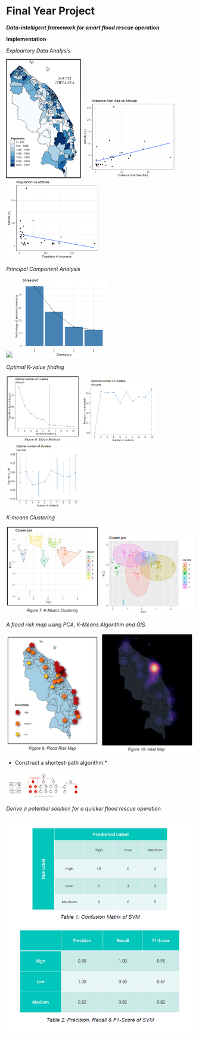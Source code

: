 # Final Year Project

***Data-intelligent framework for smart flood rescue operation***


**Implementation**

*Exploartory Data Analysis*

<p float="left">
  <img src="Images/popo.png" width="200" />
  <img src="Images/dist vs alt.png" width="250" />
  <img src="Images/pop vs alt.png" width="250" />
</p>




*Principal Component Analysis*
<p float="left">
  <img src="Images/heats.eps" width="250" />
  <img src="Images/1_Scree Plot.png" width="250" />
</p>



*Optimal K-value finding*

<p float="left">
  <img src="Images/elbow.PNG" width="200" />
  <img src="Images/Silhouette.png" width="200" />
  <img src="Images/GapStat.png" width="200" />
</p>


*K-means Clustering*

<p float="left">
  <img src="Images/kmeans.PNG" width="250" />
  <img src="Images/8_Cluster Style B.png" width="250" />
</p>


*A flood risk map using PCA, K-Means Algorithm and GIS.*

<p float="left">
  <img src="Images/risk.PNG" width="250" />
  <img src="Images/heat.PNG" width="250" />
</p>


* Construct a shortest-path algorithm.*

<img src = "Images/bb.png" width= "200" >

*Derive a potential solution for a quicker flood rescue operation.*

<img src = "Images/result.PNG" width= "500" >

